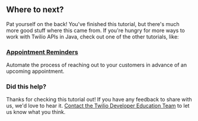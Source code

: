 ## Where to next?
Pat yourself on the back! You've finished this tutorial, but there's much more
good stuff where this came from. If you're hungry for more ways to work with
Twilio APIs in Java, check out one of the other tutorials, like:

### [Appointment Reminders](https://www.twilio.com/docs/howto/walkthrough/appointment-reminders/java/spark)
Automate the process of reaching out to your customers in advance of an upcoming
appointment.

### Did this help?
Thanks for checking this tutorial out! If you have any feedback
to share with us, we'd love to hear it.
[Contact the Twilio Developer Education Team](mailto:deved-oss@twilio.com) to let us know what you think.

